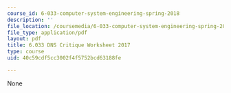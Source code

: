```yaml
---
course_id: 6-033-computer-system-engineering-spring-2018
description: ''
file_location: /coursemedia/6-033-computer-system-engineering-spring-2018/40c59cdf5cc3002f4f5752bcd63188fe_MIT6_033S18_Crit1Worksheet.pdf
file_type: application/pdf
layout: pdf
title: 6.033 DNS Critique Worksheet 2017
type: course
uid: 40c59cdf5cc3002f4f5752bcd63188fe

---
```

None